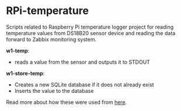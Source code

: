 RPi-temperature
===============

Scripts related to Raspberry Pi temperature logger project for reading temperature values from DS18B20 sensor device and reading the data forward to Zabbix monitoring system.

__w1-temp__:
  - reads a value from the sensor and outputs it to STDOUT

__w1-store-temp__:
  - Creates a new SQLite database if it does not already exist
  - Inserts the value to the database

Read more about how these were used from [here](http://humbletux.blogspot.com/2012/12/yet-another-raspberry-pi-temperature.html).
